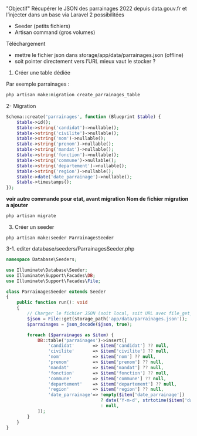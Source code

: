 "Objectif"
Récupérer le JSON des parrainages 2022 depuis data.gouv.fr et l’injecter dans un base via Laravel
2 possibilitées 
- Seeder (petits fichiers) 
- Artisan command (gros volumes)

Téléchargement
- mettre le fichier json dans storage/app/data/parrainages.json (offline)
- soit pointer directement vers l’URL 
mieux vaut le stocker ?

1. Créer une table dédiée

Par exemple parrainages :
```php
php artisan make:migration create_parrainages_table
```

2- Migration
```php
Schema::create('parrainages', function (Blueprint $table) {
    $table->id();
    $table->string('candidat')->nullable();
    $table->string('civilite')->nullable();
    $table->string('nom')->nullable();
    $table->string('prenom')->nullable();
    $table->string('mandat')->nullable();
    $table->string('fonction')->nullable();
    $table->string('commune')->nullable();
    $table->string('departement')->nullable();
    $table->string('region')->nullable();
    $table->date('date_parrainage')->nullable();
    $table->timestamps();
});

```
**voir autre commande pour etat, avant migration** 
**Nom de fichier migration a ajouter**
```php
php artisan migrate
```

3. Créer un seeder
```
php artisan make:seeder ParrainagesSeeder
```

3-1. editer
database/seeders/ParrainagesSeeder.php

```php
namespace Database\Seeders;

use Illuminate\Database\Seeder;
use Illuminate\Support\Facades\DB;
use Illuminate\Support\Facades\File;

class ParrainagesSeeder extends Seeder
{
    public function run(): void
    {
        // Charger le fichier JSON (soit local, soit URL avec file_get_contents)
        $json = File::get(storage_path('app/data/parrainages.json'));
        $parrainages = json_decode($json, true);

        foreach ($parrainages as $item) {
            DB::table('parrainages')->insert([
                'candidat'       => $item['candidat'] ?? null,
                'civilite'       => $item['civilite'] ?? null,
                'nom'            => $item['nom'] ?? null,
                'prenom'         => $item['prenom'] ?? null,
                'mandat'         => $item['mandat'] ?? null,
                'fonction'       => $item['fonction'] ?? null,
                'commune'        => $item['commune'] ?? null,
                'departement'    => $item['departement'] ?? null,
                'region'         => $item['region'] ?? null,
                'date_parrainage'=> !empty($item['date_parrainage']) 
                                    ? date('Y-m-d', strtotime($item['date_parrainage'])) 
                                    : null,
            ]);
        }
    }
}
```



